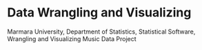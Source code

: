 # Data Wrangling and Visualizing
Marmara University, Department of Statistics, Statistical Software, Wrangling and Visualizing Music Data Project
